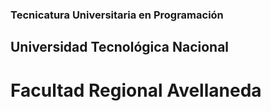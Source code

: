 ### Tecnicatura Universitaria en Programación
## Universidad Tecnológica Nacional
# Facultad Regional Avellaneda
